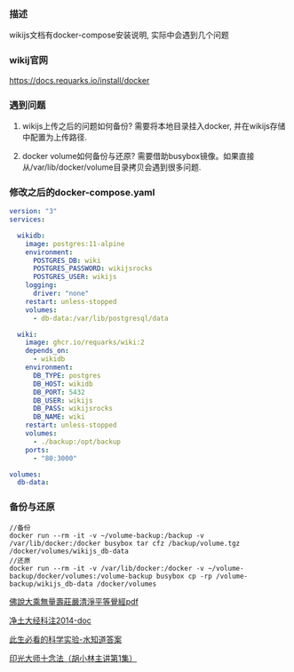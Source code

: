 
### 描述

wikijs文档有docker-compose安装说明, 实际中会遇到几个问题

### wikij官网

https://docs.requarks.io/install/docker

### 遇到问题

1. wikijs上传之后的问题如何备份?  需要将本地目录挂入docker, 并在wikijs存储中配置为上传路径.

2. docker volume如何备份与还原?  需要借助busybox镜像。如果直接从/var/lib/docker/volume目录拷贝会遇到很多问题.

### 修改之后的docker-compose.yaml

```yaml
version: "3"
services:

  wikidb:
    image: postgres:11-alpine
    environment:
      POSTGRES_DB: wiki
      POSTGRES_PASSWORD: wikijsrocks
      POSTGRES_USER: wikijs
    logging:
      driver: "none"
    restart: unless-stopped
    volumes:
      - db-data:/var/lib/postgresql/data

  wiki:
    image: ghcr.io/requarks/wiki:2
    depends_on:
      - wikidb
    environment:
      DB_TYPE: postgres
      DB_HOST: wikidb
      DB_PORT: 5432
      DB_USER: wikijs
      DB_PASS: wikijsrocks
      DB_NAME: wiki
    restart: unless-stopped
    volumes:
      - ./backup:/opt/backup
    ports:
      - "80:3000"

volumes:
  db-data:
```

### 备份与还原

```shell
//备份
docker run --rm -it -v ~/volume-backup:/backup -v /var/lib/docker:/docker busybox tar cfz /backup/volume.tgz /docker/volumes/wikijs_db-data
//还原
docker run --rm -it -v /var/lib/docker:/docker -v ~/volume-backup/docker/volumes:/volume-backup busybox cp -rp /volume-backup/wikijs_db-data /docker/volumes
```

[佛說大乘無量壽莊嚴清淨平等覺經pdf](http://www.sxjy360.top/page-download/)

[净土大经科注2014-doc](http://www.sxjy360.top/page-download/)

[此生必看的科学实验-水知道答案](http://www.sxjy360.top/page-download/)

[印光大师十念法（胡小林主讲第1集）](http://www.sxjy360.top/page-download/)